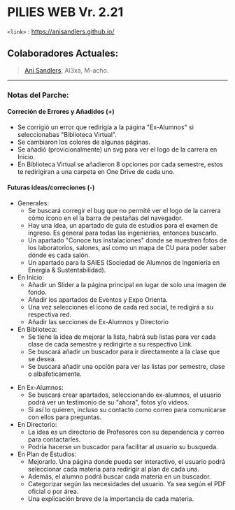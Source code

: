 # PILIES WEB Vr. 2.21
`<link>` : <https://anisandlers.github.io/> 

            
## Colaboradores Actuales:

> [Ani Sandlers](https://github.com/AniSandlers),
> Al3xa,
> M-acho.

----

### Notas del Parche:

#### Correción de Errores y Añadidos (+)

- Se corrigió un error que redirigía a la página "Ex-Alumnos" si seleccionabas "Biblioteca Virtual".
- Se cambiaron los colores de algunas páginas.
- Se añadió (provicionalmente) un svg para ver el logo de la carrera en Inicio.
- En Biblioteca Virtual se añadieron 8 opciones por cada semestre, estos te redirigiran a una carpeta en One Drive de cada uno.
     
#### Futuras ideas/correciones (-)

- Generales:
  * Se buscará corregir el bug que no permité ver el logo de la carrera cómo ícono en el la barra de pestañas del navegador.
  * Hay una ídea, un apartado de guia de estudios para el examen de ingreso. Es general para todas las ingenierias, entonces buscarlo.
  * Un apartado "Conoce tus instalaciones" donde se muestren fotos de los laboratorios, salones, así como un mapa de CU para poder saber dónde es cada salón.
  * Un apartado para la SAIES (Sociedad de Alumnos de Ingeniería en Energía & Sustentabilidad).
- En Inicio:
  * Añadir un Slider a la página principal en lugar de solo una imagen de fondo.
  * Añadir los apartados de Eventos y Expo Orienta.
  * Una vez selecciones el ícono de cada red social, te redigirá a su respectiva red.
  * Añadir las secciones de Ex-Alumnos y Directorio
- En Biblioteca:
  * Se tiene la idea de mejorar la lista, habrá sub listas para ver cada clase de cada semestre y redirigirte a su respectivo Link.
  * Se buscará añadir un buscador para ir directamente a la clase que se desea.
  * Se buscará añadir una opción para ver las listas por semestre, clase o albafeticamente.
* En Ex-Alumnos:
  - Se buscará crear apartados, seleccionando ex-alumnos, el usuario podrá ver un testimonio de su "ahora", fotos y/o videos.
  - Si así lo quieren, incluso su contacto como correo para comunicarse con ellos para preguntas.
* En Directorio:
  - La idea es un directorio de Profesores con su dependencia y correo para contactarles.
  - Podría hacerse un buscador para facilitar al usuario su busqueda.
* En Plan de Estudios:
  - Mejorarlo. Una página donde pueda ser interactivo, el usuario podrá seleccionar cada materia para redirigir al plan de cada una.
  - Además, el alumno podrá buscar cada materia en un buscador.
  - Categorizar según las necesidades del usuario. Ya sea según el PDF oficial o por área.
  - Una explicación breve de la importancia de cada materia.
